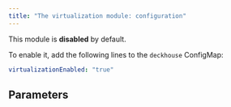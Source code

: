 ```yaml
---
title: "The virtualization module: configuration"
---
```


This module is **disabled** by default.

To enable it, add the following lines to the `deckhouse` ConfigMap:

```yaml
virtualizationEnabled: "true"
```

## Parameters

<!-- SCHEMA -->
